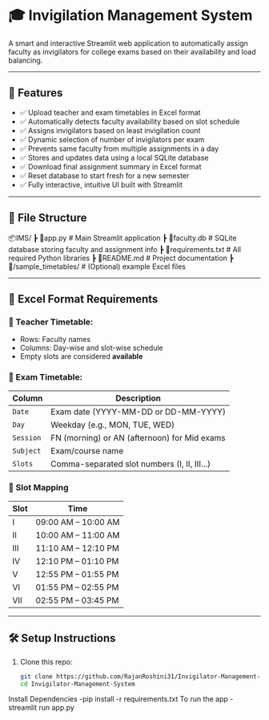 # 🎓 Invigilation Management System

A smart and interactive Streamlit web application to automatically assign faculty as invigilators for college exams based on their availability and load balancing.

---

## 🚀 Features

- ✅ Upload teacher and exam timetables in Excel format
- ✅ Automatically detects faculty availability based on slot schedule
- ✅ Assigns invigilators based on least invigilation count
- ✅ Dynamic selection of number of invigilators per exam
- ✅ Prevents same faculty from multiple assignments in a day
- ✅ Stores and updates data using a local SQLite database
- ✅ Download final assignment summary in Excel format
- ✅ Reset database to start fresh for a new semester
- ✅ Fully interactive, intuitive UI built with Streamlit

---

## 📁 File Structure

📦IMS/
┣ 📄app.py # Main Streamlit application
┣ 📄faculty.db # SQLite database storing faculty and assignment info
┣ 📄requirements.txt # All required Python libraries
┣ 📄README.md # Project documentation
┣ 📁/sample_timetables/ # (Optional) example Excel files


---

## 🧾 Excel Format Requirements

### 🔹 Teacher Timetable:
- Rows: Faculty names
- Columns: Day-wise and slot-wise schedule
- Empty slots are considered **available**

### 🔹 Exam Timetable:
| Column    | Description                                |
|-----------|--------------------------------------------|
| `Date`    | Exam date (YYYY-MM-DD or DD-MM-YYYY)       |
| `Day`     | Weekday (e.g., MON, TUE, WED)              |
| `Session` | FN (morning) or AN (afternoon) for Mid exams |
| `Subject` | Exam/course name                           |
| `Slots`   | Comma-separated slot numbers (I, II, III...) |

### 🔸 Slot Mapping

| Slot | Time               |
|------|--------------------|
| I    | 09:00 AM – 10:00 AM |
| II   | 10:00 AM – 11:00 AM |
| III  | 11:10 AM – 12:10 PM |
| IV   | 12:10 PM – 01:10 PM |
| V    | 12:55 PM – 01:55 PM |
| VI   | 01:55 PM – 02:55 PM |
| VII  | 02:55 PM – 03:45 PM |

---

## 🛠 Setup Instructions

1. Clone this repo:
   ```bash
   git clone https://github.com/RajanRoshini31/Invigilator-Management-System
   cd Invigilator-Management-System
 Install Dependencies -pip install -r requirements.txt
To run the app -streamlit run app.py

